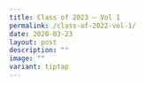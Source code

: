 ```yaml
---
title: Class of 2023 – Vol 1
permalink: /class-of-2022-vol-1/
date: 2020-03-23
layout: post
description: ""
image: ""
variant: tiptap
---
```

<p></p>